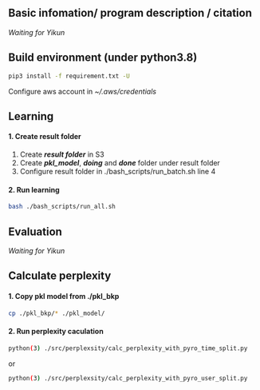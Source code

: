 ## Basic infomation/ program description / citation
*Waiting for Yikun*
## Build  environment (under python3.8)
```bash
pip3 install -f requirement.txt -U
```
Configure aws account in *~/.aws/credentials*

## Learning
#### 1. Create result folder
1. Create ***result folder*** in S3 
2. Create ***pkl_model***, ***doing*** and ***done*** folder under result folder    
3. Configure result folder in ./bash_scripts/run_batch.sh line 4

#### 2. Run learning
```bash
bash ./bash_scripts/run_all.sh 
```
## Evaluation
*Waiting for Yikun*
## Calculate perplexity
#### 1. Copy pkl model from ./pkl_bkp
```bash
cp ./pkl_bkp/* ./pkl_model/
```
#### 2. Run perplexity caculation
```bash
python(3) ./src/perplexsity/calc_perplexity_with_pyro_time_split.py
```
or
```bash
python(3) ./src/perplexsity/calc_perplexity_with_pyro_user_split.py
```
